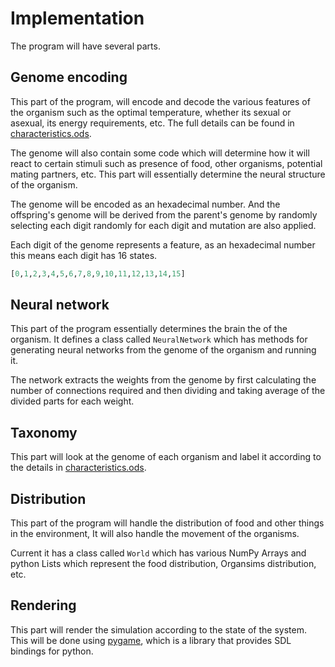 # Implementation

The program will have several parts.

## Genome encoding

This part of the program, will encode and decode the various features of the
organism such as the optimal temperature, whether its sexual or asexual, its
energy requirements, etc. The full details can be found in
[characteristics.ods]("./characteristics.ods").

The genome will also contain some code which will determine how it will react to
certain stimuli such as presence of food, other organisms, potential mating
partners, etc. This part will essentially determine the neural structure of the
organism.

The genome will be encoded as an hexadecimal number. And the offspring's genome
will be derived from the parent's genome by randomly selecting each digit randomly
for each digit and mutation are also applied.

Each digit of the genome represents a feature, as an hexadecimal number this means
each digit has 16 states.

```python
[0,1,2,3,4,5,6,7,8,9,10,11,12,13,14,15]
```

## Neural network

This part of the program essentially determines the brain the of the organism.
It defines a class called `NeuralNetwork` which has methods for generating
neural networks from the genome of the organism and running it.

The network extracts the weights from the genome by first calculating the
number of connections required and then dividing and taking average of the
divided parts for each weight.

## Taxonomy

This part will look at the genome of each organism and label it according to
the details in [characteristics.ods]("./characteristics.ods").

## Distribution

This part of the program will handle the distribution of food and other things
in the environment, It will also handle the movement of the organisms.

Current it has a class called `World` which has various NumPy Arrays and
python Lists which represent the food distribution, Organsims distribution, etc.

## Rendering

This part will render the simulation according to the state of the system.
This will be done using [pygame](https://pygame.org/), which is a library that
provides SDL bindings for python.
